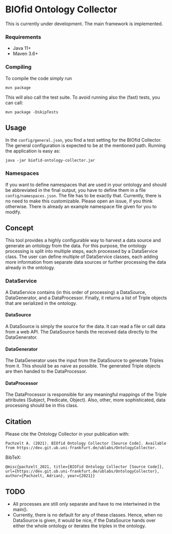 # BIOfid Ontology Collector

This is currently under development. The main framework is implemented.

### Requirements
- Java 11+
- Maven 3.6+

### Compiling
To compile the code simply run

```
mvn package
```

This will also call the test suite.
To avoid running also the (fast) tests, you can call:

```
mvn package -DskipTests
```

## Usage
In the `config/general.json`, you find a test setting for the BIOfid Collector. The general configuration is expected to be at the mentioned path. Running the application is easy as:

```
java -jar biofid-ontology-collector.jar
```

### Namespaces
If you want to define namespaces that are used in your ontology and should be abbreviated in the final output, you have to define them in a file `config/namespaces.json`. The file has to be exactly that. Currently, there is no need to make this customizable. Please open an issue, if you think otherwise. There is already an example namespace file given for you to modify.


## Concept
This tool provides a highly configurable way to harvest a data source and generate an ontology from the data. For this purpose, the ontology processing is split into multiple steps, each processed by a DataService class. The user can define multiple of DataService classes, each adding more information from separate data sources or further processing the data already in the ontology.

### DataService
A DataService contains (in this order of processing) a DataSource, DataGenerator, and a DataProcessor. Finally, it returns a list of Triple objects that are serialized in the ontology.

#### DataSource
A DataSource is simply the source for the data. It can read a file or call data from a web API. The DataSource hands the received data directly to the DataGenerator.

#### DataGenerator
The DataGenerator uses the input from the DataSource to generate Triples from it. This should be as naive as possible. The generated Triple objects are then handed to the DataProcessor.

#### DataProcessor
The DataProcessor is responsible for any meaningful mappings of the Triple attributes (Subject, Predicate, Object). Also, other, more sophisticated, data processing should be in this class.

## Citation
Please cite the Ontology Collector in your publication with:
```
Pachzelt A. (2021). BIOfid Ontology Collector [Source Code]. Available from https://dev.git.ub.uni-frankfurt.de/ublabs/OntologyCollector.
```

BibTeX:
```
@misc{pachzelt_2021, title={BIOfid Ontology Collector [Source Code]}, url={https://dev.git.ub.uni-frankfurt.de/ublabs/OntologyCollector}, author={Pachzelt, Adrian}, year={2021}} 
```

## TODO
* All processes are still only separate and have to me intertwined in the main().
* Currently, there is no default for any of these classes. Hence, when no DataSource is given, it would be nice, if the DataSource hands over either the whole ontology or iterates the triples in the ontology.